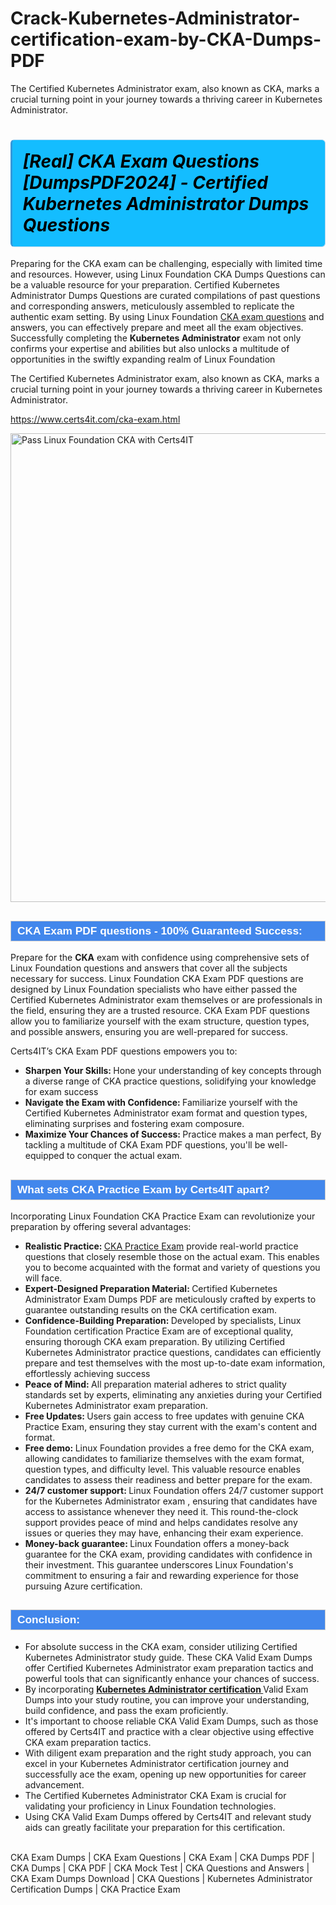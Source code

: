 # Crack-Kubernetes-Administrator-certification-exam-by-CKA-Dumps-PDF
The Certified Kubernetes Administrator exam, also known as CKA, marks a crucial turning point in your journey towards a thriving career in Kubernetes Administrator.
            <h1>                <strong><span style="display: block; color: #000000; background: #14BDFF; border: 0.5px solid #AED6F1; border-left: 3px solid #3498DB; padding: .6em; border-radius: 6px;">                     <em>[Real] CKA Exam Questions [DumpsPDF2024] -  Certified Kubernetes Administrator <span class="exam_variation">Dumps Questions</span></em></span></strong>            </h1>            <p>Preparing for the CKA exam can be challenging, especially with limited time and resources. However, using Linux Foundation CKA <span class="exam_variation">Dumps Questions</span> can be a valuable resource for your preparation.  Certified Kubernetes Administrator <span class="exam_variation">Dumps Questions</span> are curated compilations of past questions and corresponding answers, meticulously assembled to replicate the authentic exam setting. By using Linux Foundation  <a href="https://www.certs4it.com/cka-exam.html">CKA exam questions</a> and answers, you can effectively prepare and meet all the exam objectives. Successfully completing the <strong>Kubernetes Administrator</strong> exam not only confirms your expertise and abilities but also unlocks a multitude of opportunities in the swiftly expanding realm of Linux Foundation</p>            <p>The Certified Kubernetes Administrator exam, also known as CKA, marks a crucial turning point in your journey towards a thriving career in Kubernetes Administrator.</p>                       <p><a href="https://www.certs4it.com/cka-exam.html">https://www.certs4it.com/cka-exam.html</a></p>            <p><img src="https://www.certs4it.com//images/premium-quality-exam-dumps-certs4it.jpg" class="postImage" alt="Pass Linux Foundation CKA with Certs4IT" width="750"></p>                         <h2 style="background: #4287ec; border: 1px solid #cccccc; padding: 5px 10px;">                <span style="color: #ffffff;">                    <span style="font-size: 11pt;">                        <span style="line-height: normal;">                            <span style="font-family: Calibri,sans-serif;">                                <strong>                                    <span style="font-size: 13.0pt;">CKA <span class="exam_variation2">Exam PDF questions</span> - 100% Guaranteed Success:</span>                                </strong>                            </span>                        </span>                    </span>                </span>            </h2>            <p>Prepare for the <strong>CKA</strong> exam with confidence using comprehensive sets of Linux Foundation questions and answers that cover all the subjects necessary for success. Linux Foundation CKA <span class="exam_variation2">Exam PDF questions</span> are designed by Linux Foundation specialists who have either passed the Certified Kubernetes Administrator exam themselves or are professionals in the field, ensuring they are a trusted resource. CKA <span class="exam_variation2">Exam PDF questions</span> allow you to familiarize yourself with the exam structure, question types, and possible answers, ensuring you are well-prepared for success.</p>            <p>Certs4IT’s CKA <span class="exam_variation2">Exam PDF questions</span>  empowers you to:</p>            <ul>                <li><strong>Sharpen Your Skills: </strong> Hone your understanding of key concepts through a diverse range of CKA practice questions, solidifying your knowledge for exam success</li>                <li><strong>Navigate the Exam with Confidence: </strong> Familiarize yourself with the Certified Kubernetes Administrator exam format and question types, eliminating surprises and fostering exam composure.</li>                <li><strong>Maximize Your Chances of Success: </strong> Practice makes a man perfect, By tackling a multitude of CKA <span class="exam_variation2">Exam PDF questions</span>, you'll be well-equipped to conquer the actual exam.</li>            </ul>                        <h2 style="background: #4287ec; border: 1px solid #cccccc; padding: 5px 10px;">                <span style="color: #ffffff;">                    <span style="font-size: 11pt;">                        <span style="line-height: normal;">                            <span style="font-family: Calibri,sans-serif;">                                <strong>                                    <span style="font-size: 13.0pt;">What sets CKA <span class="exam_variation3">Practice Exam</span> by Certs4IT apart?</span>                                </strong>                            </span>                        </span>                    </span>                </span>            </h2>            <p>Incorporating Linux Foundation CKA <span class="exam_variation3">Practice Exam</span> can revolutionize your preparation by offering several advantages:</p>            <ul>                <li><strong>Realistic Practice: </strong> <a href="https://www.examdumps.co/">CKA <span class="exam_variation3">Practice Exam</span></a> provide real-world practice questions that closely resemble those on the actual exam. This enables you to become acquainted with the format and variety of questions you will face.</li>                <li><strong>Expert-Designed Preparation Material: </strong> Certified Kubernetes Administrator Exam Dumps PDF are meticulously crafted by experts to guarantee outstanding results on the CKA certification exam.</li>                <li><strong>Confidence-Building Preparation: </strong> Developed by specialists, Linux Foundation certification <span class="exam_variation3">Practice Exam</span> are of exceptional quality, ensuring thorough CKA exam preparation. By utilizing Certified Kubernetes Administrator practice questions, candidates can efficiently prepare and test themselves with the most up-to-date exam information, effortlessly achieving success</li>                <li><strong>Peace of Mind: </strong> All preparation material adheres to strict quality standards set by experts, eliminating any anxieties during your Certified Kubernetes Administrator exam preparation.</li>                <li><strong>Free Updates: </strong> Users gain access to free updates with genuine CKA <span class="exam_variation3">Practice Exam</span>, ensuring they stay current with the exam's content and format.</li>                <li><strong>Free demo: </strong> Linux Foundation provides a free demo for the CKA exam, allowing candidates to familiarize themselves with the exam format, question types, and difficulty level. This valuable resource enables candidates to assess their readiness and better prepare for the exam.</li>                <li><strong>24/7 customer support: </strong> Linux Foundation offers 24/7 customer support for the Kubernetes Administrator exam , ensuring that candidates have access to assistance whenever they need it. This round-the-clock support provides peace of mind and helps candidates resolve any issues or queries they may have, enhancing their exam experience.</li>                <li><strong>Money-back guarantee: </strong> Linux Foundation offers a money-back guarantee for the CKA exam, providing candidates with confidence in their investment. This guarantee underscores Linux Foundation's commitment to ensuring a fair and rewarding experience for those pursuing Azure certification.</li>            </ul>            <h2 style="background: #4287ec; border: 1px solid #cccccc; padding: 5px 10px;">                <span style="color: #ffffff;">                    <span style="font-size: 11pt;">                        <span style="line-height: normal;">                            <span style="font-family: Calibri,sans-serif;">                                <strong>                                    <span style="font-size: 13.0pt;">Conclusion:</span>                                </strong>                            </span>                        </span>                    </span>                </span>            </h2>          <ul>              <li>For absolute success in the CKA exam, consider utilizing Certified Kubernetes Administrator study guide. These CKA <span class="exam_variation4">Valid Exam Dumps</span> offer Certified Kubernetes Administrator exam preparation tactics and powerful tools that can significantly enhance your chances of success. </li>              <li>By incorporating <strong><a href="https://www.certs4it.com/">Kubernetes Administrator certification </a></strong> <span class="exam_variation4">Valid Exam Dumps</span> into your study routine, you can improve your understanding, build confidence, and pass the exam proficiently.</li>              <li>It's important to choose reliable CKA <span class="exam_variation4">Valid Exam Dumps</span>, such as those offered by Certs4IT and practice with a clear objective using effective CKA exam preparation tactics. </li>              <li>With diligent exam preparation and the right study approach, you can excel in your Kubernetes Administrator certification journey and successfully ace the exam, opening up new opportunities for career advancement. </li>              <li>The Certified Kubernetes Administrator CKA Exam is crucial for validating your proficiency in Linux Foundation technologies. </li>              <li>Using CKA <span class="exam_variation4">Valid Exam Dumps</span> offered by Certs4IT and relevant study aids can greatly facilitate your preparation for this certification.</li>          </ul>                    
            CKA Exam Dumps | CKA Exam Questions | CKA Exam | CKA Dumps PDF | CKA Dumps | CKA PDF | CKA Mock Test | CKA Questions and Answers | CKA Exam Dumps Download | CKA Questions | Kubernetes Administrator Certification Dumps | CKA Practice Exam

